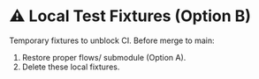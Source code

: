 # ⚠️ Local Test Fixtures (Option B)
Temporary fixtures to unblock CI.
Before merge to main:
1. Restore proper flows/ submodule (Option A).
2. Delete these local fixtures.
